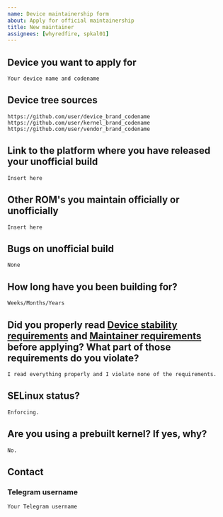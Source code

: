 ```yaml
---
name: Device maintainership form
about: Apply for official maintainership
title: New maintainer
assignees: [whyredfire, spkal01]
---
```


<!--
Heavily kanged from PE and ProjectRadiant, thanks to them.
-->

## Device you want to apply for
```
Your device name and codename
```

## Device tree sources
<!--
* Must be public on GitHub/GitLab
* Must add kernel and vendor as well
* Authorship should be proper
* Add common trees if applicable
-->
```
https://github.com/user/device_brand_codename
https://github.com/user/kernel_brand_codename
https://github.com/user/vendor_brand_codename
```

## Link to the platform where you have released your unofficial build
```
Insert here
```

## Other ROM's you maintain officially or unofficially
```
Insert here
```

## Bugs on unofficial build
```
None
```

## How long have you been building for?
```
Weeks/Months/Years
```

## Did you properly read [Device stability requirements](https://github.com/Spark-Rom/official_devices/blob/pyro/requirements.md) and [Maintainer requirements](https://github.com/Spark-Rom/official_devices/blob/pyro/maintainerreq.md) before applying? What part of those requirements do you violate?
```
I read everything properly and I violate none of the requirements.
```

## SELinux status?
```
Enforcing.
```

## Are you using a prebuilt kernel? If yes, why?
```
No.
```

## Contact
### Telegram username
```
Your Telegram username
```
